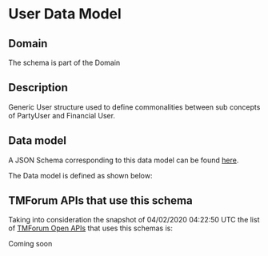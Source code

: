 # User Data Model

## Domain

The  schema is part of the  Domain

## Description

Generic User structure used to define commonalities between sub concepts of PartyUser and Financial User.

## Data model

A JSON Schema corresponding to this data model can be found
[here](https://github.com/tmforum-rand/schemas/blob/candidates/Common/User.schema.json).

The Data model is defined as shown below:




## TMForum APIs that use this schema

Taking into consideration the snapshot of 04/02/2020 04:22:50 UTC the list of [TMForum Open APIs](https://www.tmforum.org/open-apis/) that uses this schemas is:

Coming soon